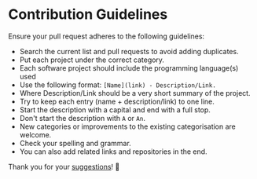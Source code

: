 # Contribution Guidelines
Ensure your pull request adheres to the following guidelines:
- Search the current list and pull requests to avoid adding duplicates.
- Put each project under the correct category.
- Each software project should include the programming language(s) used
- Use the following format: `[Name](link) - Description/Link.`
- Where Description/Link should be a very short summary of the project.
- Try to keep each entry (name + description/link) to one line.
- Start the description with a capital and end with a full stop.
- Don't start the description with `A` or `An`.
- New categories or improvements to the existing categorisation are welcome.
- Check your spelling and grammar.
- You can also add related links and repositories in the end.

Thank you for your [suggestions](../../edit/master/README.md)! 💜
